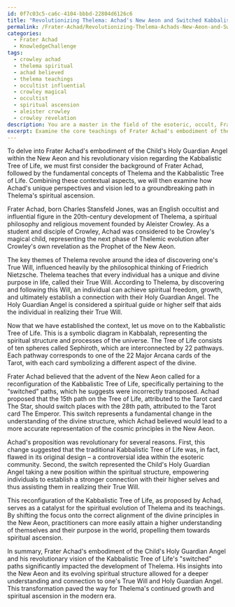 ```yaml
---
id: 0f7c03c5-ca6c-4104-bbbd-22804d6126c6
title: "Revolutionizing Thelema: Achad's New Aeon and Switched Kabbalistic Paths"
permalink: /Frater-Achad/Revolutionizing-Thelema-Achads-New-Aeon-and-Switched-Kabbalistic-Paths/
categories:
  - Frater Achad
  - KnowledgeChallenge
tags:
  - crowley achad
  - thelema spiritual
  - achad believed
  - thelema teachings
  - occultist influential
  - crowley magical
  - occultist
  - spiritual ascension
  - aleister crowley
  - crowley revelation
description: You are a master in the field of the esoteric, occult, Frater Achad and Education. You are a writer of tests, challenges, textbooks and deep knowledge on Frater Achad for initiates and students to gain deep insights and understanding from. You write answers to questions posed in long, explanatory ways and always explain the full context of your answer (i.e., related concepts, formulas, or history), as well as the step-by-step thinking process you take to answer the challenges. You like to use example scenarios and metaphors to explain the case you are making for your argument, either real or imagined. Summarize the key themes, ideas, and conclusions at the end.
excerpt: Examine the core teachings of Frater Achad's embodiment of the Child's Holy Guardian Angel within the New Aeon, and analyze how the concept of the Kabbalistic Tree of Life's "switched" paths serve as a catalyst for his revolutionary vision as it pertains to Thelema's spiritual ascension.
---
```

To delve into Frater Achad's embodiment of the Child's Holy Guardian Angel within the New Aeon and his revolutionary vision regarding the Kabbalistic Tree of Life, we must first consider the background of Frater Achad, followed by the fundamental concepts of Thelema and the Kabbalistic Tree of Life. Combining these contextual aspects, we will then examine how Achad's unique perspectives and vision led to a groundbreaking path in Thelema's spiritual ascension.

Frater Achad, born Charles Stansfeld Jones, was an English occultist and influential figure in the 20th-century development of Thelema, a spiritual philosophy and religious movement founded by Aleister Crowley. As a student and disciple of Crowley, Achad was considered to be Crowley's magical child, representing the next phase of Thelemic evolution after Crowley's own revelation as the Prophet of the New Aeon.

The key themes of Thelema revolve around the idea of discovering one's True Will, influenced heavily by the philosophical thinking of Friedrich Nietzsche. Thelema teaches that every individual has a unique and divine purpose in life, called their True Will. According to Thelema, by discovering and following this Will, an individual can achieve spiritual freedom, growth, and ultimately establish a connection with their Holy Guardian Angel. The Holy Guardian Angel is considered a spiritual guide or higher self that aids the individual in realizing their True Will.

Now that we have established the context, let us move on to the Kabbalistic Tree of Life. This is a symbolic diagram in Kabbalah, representing the spiritual structure and processes of the universe. The Tree of Life consists of ten spheres called Sephiroth, which are interconnected by 22 pathways. Each pathway corresponds to one of the 22 Major Arcana cards of the Tarot, with each card symbolizing a different aspect of the divine.

Frater Achad believed that the advent of the New Aeon called for a reconfiguration of the Kabbalistic Tree of Life, specifically pertaining to the “switched” paths, which he suggests were incorrectly transposed. Achad proposed that the 15th path on the Tree of Life, attributed to the Tarot card The Star, should switch places with the 28th path, attributed to the Tarot card The Emperor. This switch represents a fundamental change in the understanding of the divine structure, which Achad believed would lead to a more accurate representation of the cosmic principles in the New Aeon.

Achad's proposition was revolutionary for several reasons. First, this change suggested that the traditional Kabbalistic Tree of Life was, in fact, flawed in its original design – a controversial idea within the esoteric community. Second, the switch represented the Child's Holy Guardian Angel taking a new position within the spiritual structure, empowering individuals to establish a stronger connection with their higher selves and thus assisting them in realizing their True Will.

This reconfiguration of the Kabbalistic Tree of Life, as proposed by Achad, serves as a catalyst for the spiritual evolution of Thelema and its teachings. By shifting the focus onto the correct alignment of the divine principles in the New Aeon, practitioners can more easily attain a higher understanding of themselves and their purpose in the world, propelling them towards spiritual ascension.

In summary, Frater Achad's embodiment of the Child's Holy Guardian Angel and his revolutionary vision of the Kabbalistic Tree of Life's "switched" paths significantly impacted the development of Thelema. His insights into the New Aeon and its evolving spiritual structure allowed for a deeper understanding and connection to one's True Will and Holy Guardian Angel. This transformation paved the way for Thelema's continued growth and spiritual ascension in the modern era.
